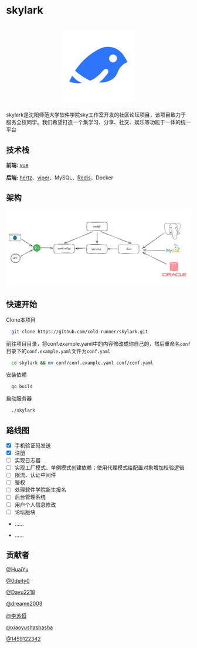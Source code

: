 
# skylark

<h1 align="center">
  <img src="./doc/logo.png" />
</h1>
skylark是沈阳师范大学软件学院sky工作室开发的社区论坛项目，该项目致力于服务全校同学。我们希望打造一个集学习、分享、社交、娱乐等功能于一体的统一平台

## 技术栈
**前端:** [vue](https://github.com/vuejs/vue)

**后端:** [hertz](https://github.com/cloudwego/hertz)、[viper](https://github.com/spf13/viper)、MySQL、[Redis](https://github.com/redis/redis)、Docker

## 架构
![skylark-architecture](./doc/architecture.png)
## 快速开始

Clone本项目

```bash
  git clone https://github.com/cold-runner/skylark.git
```

前往项目目录，将conf.example.yaml中的内容修改成你自己的，然后重命名`conf`目录下的`conf.example.yaml`文件为`conf.yaml`

```bash
  cd skylark && mv conf/conf.example.yaml conf/conf.yaml
```

安装依赖

```bash
  go build
```

启动服务器

```bash
  ./skylark
```


## 路线图

- [x] 手机验证码发送
- [x] 注册
- [ ] 实现日志器
- [ ] 实现工厂模式、单例模式创建依赖；使用代理模式给配置对象增加校验逻辑
- [ ] 限流、认证中间件
- [ ] 鉴权
- [ ] 处理软件学院新生报名
- [ ] 后台管理系统
- [ ] 用户个人信息修改
- [ ] 论坛版块
- ……

- ……

## 贡献者
[@HuaiYu](https://www.github.com/cold-runner) 

[@0deity0](https://github.com/0deity0)

[@Dayu2218](https://github.com/Dayu2218)

[@dreame2003](https://github.com/dreame2003)

[@李苏恒](https://github.com/lisuheng1)

[@xiaoyushashasha](https://github.com/xiaoyushashasha)

[@1459122342](https://github.com/1459122342)
